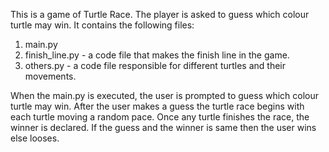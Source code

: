 This is a game of Turtle Race. The player is asked to guess which colour turtle may win.
It contains the following files:
  1. main.py
  2. finish_line.py - a code file that makes the finish line in the game.
  3. others.py - a code file responsible for different turtles and their movements.

When the main.py is executed, the user is prompted to guess which colour turtle may win.
After the user makes a guess the turtle race begins with each turtle moving a random pace.
Once any turtle finishes the race, the winner is declared.
If the guess and the winner is same then the user wins else looses.
